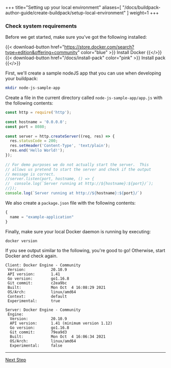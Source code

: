 
+++
title="Setting up your local environment"
aliases=[
  "/docs/buildpack-author-guide/create-buildpack/setup-local-environment"
]
weight=1
+++

### Check system requirements

Before we get started, make sure you've got the following installed:

{{< download-button href="https://store.docker.com/search?type=edition&offering=community" color="blue" >}} Install Docker {{</>}}
{{< download-button href="/docs/install-pack" color="pink" >}} Install pack {{</>}}

<!-- test:suite=create-buildpack;weight=1 -->

<!-- test:setup:exec;exit-code=-1 -->
<!--
```bash
docker rmi test-node-js-app
pack config trusted-builders add cnbs/sample-builder:jammy
```
-->

<!-- test:teardown:exec -->
<!--
```bash
docker rmi test-node-js-app
```
-->

First, we'll create a sample nodeJS app that you can use when developing your buildpack:

<!-- test:exec -->
```bash
mkdir node-js-sample-app
```
<!--+- "{{execute}}"+-->

Create a file in the current directory called `node-js-sample-app/app.js`<!--+"{{open}}"+--> with the following contents:

<!-- test:file=node-js-sample-app/app.js -->
```javascript
const http = require('http');
 
const hostname = '0.0.0.0';
const port = 8080;
 
const server = http.createServer((req, res) => {
  res.statusCode = 200;
  res.setHeader('Content-Type', 'text/plain');
  res.end('Hello World!');
});
 
// For demo purposes we do not actually start the server.  This
// allows us pretend to start the server and check if the output
// message is correct.
//server.listen(port, hostname, () => {
//  console.log(`Server running at http://${hostname}:${port}/`);
//});
console.log(`Server running at http://${hostname}:${port}/`)
```

We also create a `package.json` file with the following contents:

<!-- test:file=node-js-sample-app/package.json -->
```javascript
{
  name = "example-application"
}
```

Finally, make sure your local Docker daemon is running by executing:

<!-- test:exec -->
```bash
docker version
```
<!--+- "{{execute}}"+-->

If you see output similar to the following, you're good to go! Otherwise, start Docker and check again.

```
Client: Docker Engine - Community
 Version:           20.10.9
 API version:       1.41
 Go version:        go1.16.8
 Git commit:        c2ea9bc
 Built:             Mon Oct  4 16:08:29 2021
 OS/Arch:           linux/amd64
 Context:           default
 Experimental:      true

Server: Docker Engine - Community
 Engine:
  Version:          20.10.9
  API version:      1.41 (minimum version 1.12)
  Go version:       go1.16.8
  Git commit:       79ea9d3
  Built:            Mon Oct  4 16:06:34 2021
  OS/Arch:          linux/amd64
  Experimental:     false
```

<!--+ if false +-->
---

<a href="/docs/for-buildpack-authors/tutorials/basic-buildpack/02_building-blocks-cnb" class="button bg-pink">Next Step</a>
<!--+ end+-->
